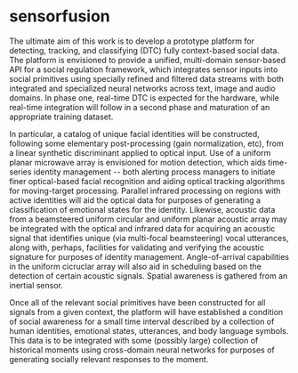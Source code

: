 # sensorfusion

The ultimate aim of this work is to develop a prototype platform for detecting, tracking, and classifying (DTC) fully context-based social data. The platform is envisioned to provide a unified, multi-domain sensor-based API for a social regulation framework, which integrates sensor inputs into social primitives using specially refined and filtered data streams with both integrated and specialized neural networks across text, image and audio domains. In phase one, real-time DTC is expected for the hardware, while real-time integration will follow in a second phase and maturation of an appropriate training dataset.

In particular, a catalog of unique facial identities will be constructed, following some elementary post-processing (gain normalization, etc), from a linear synthetic discriminant applied to optical input. Use of a uniform planar microwave array is envisioned for motion detection, which aids time-series identity management -- both alerting process managers to initiate finer optical-based facial recognition and aiding optical tracking algorithms for moving-target processing. Parallel infrared processing on regions with active identities will aid the optical data for purposes of generating a classification of emotional states for the identity. Likewise, acoustic data from a beamsteered uniform circular and uniform planar acoustic array may be integrated with the optical and infrared data for acquiring an acoustic signal that identifies unique (via multi-focal beamsteering) vocal utterances, along with, perhaps, facilities for validating and verifying the acoustic signature for purposes of identity management. Angle-of-arrival capabilities in the uniform cicruclar array will also aid in scheduling based on the detection of certain acoustic signals. Spatial awareness is gathered from an inertial sensor.

Once all of the relevant social primitives have been constructed for all signals from a given context, the platform will have established a condition of social awareness for a small time interval described by a collection of human identities, emotional states, utterances, and body language symbols. This data is to be integrated with some (possibly large) collection of historical moments using cross-domain neural networks for purposes of generating socially relevant responses to the moment.
